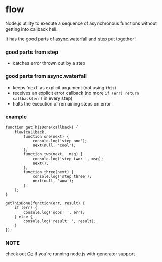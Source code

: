 # flow

Node.js utility to execute a sequence of asynchronous functions without getting into callback hell. 

It has the good parts of [async.waterfall](https://github.com/caolan/async#waterfall) and [step](https://github.com/creationix/step) put together !


### good parts from step

- catches error thrown out by a step


### good parts from async.waterfall

- keeps 'next' as explicit argument (not using ```this```)
- receives an explicit error callback (no more ```if (err) return callback(err)``` in every step)
- halts the execution of remaining steps on error
 

### example

```
function getThisDone(callback) {
	flow(callback,
		function one(next) {
			console.log('step one');
			next(null, 'cool');
		},
		function two(next,  msg) {
			console.log('step two: ', msg);
			next();
		},
		function three(next) {
			console.log('step three');
			next(null, 'wow');
		}
	);
}
```

```
getThisDone(function(err, result) {
	if (err) {
		console.log('oops! ', err);
	} else {
		console.log('result: ', result);
	}
});
```


### NOTE
check out [Co](https://github.com/visionmedia/co)  if you're running node.js with generator support
